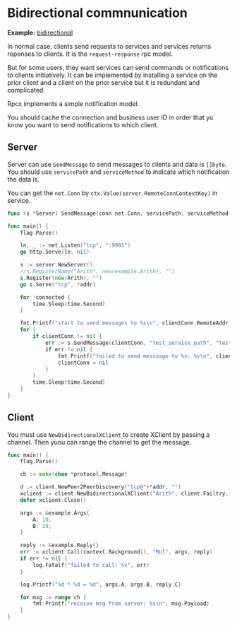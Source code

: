 # Bidirectional commnunication

**Example:** [bidirectional](https://github.com/rpcx-ecosystem/rpcx-examples3/tree/master/bidirectional)

In normal case, clients send requests to services and services returns reponses to clients. It is the `request-response` rpc model.

But for some users, they want services can send commands or notifications to clients initiatively. It can be implemented by installing a service on the prior client and a client on the prior service but it is redundant and complicated.


Rpcx implements a simple notification model.

You should cache the connection and business user ID in order that yu know you want to send notifications to which client.

## Server

Server can use `SendMessage` to send messages to clients and data is `[]byte`. You should use `servicePath` and `serviceMethod` to indicate which notification the data is.

You can get the `net.Conn` by `ctx.Value(server.RemoteConnContextKey)` in service.

```go
func (s *Server) SendMessage(conn net.Conn, servicePath, serviceMethod string, metadata map[string]string, data []byte) error
```


```go server.go
func main() {
	flag.Parse()

	ln, _ := net.Listen("tcp", ":9981")
	go http.Serve(ln, nil)

	s := server.NewServer()
	//s.RegisterName("Arith", new(example.Arith), "")
	s.Register(new(Arith), "")
	go s.Serve("tcp", *addr)

	for !connected {
		time.Sleep(time.Second)
	}

	fmt.Printf("start to send messages to %s\n", clientConn.RemoteAddr().String())
	for {
		if clientConn != nil {
			err := s.SendMessage(clientConn, "test_service_path", "test_service_method", nil, []byte("abcde"))
			if err != nil {
				fmt.Printf("failed to send messsage to %s: %v\n", clientConn.RemoteAddr().String(), err)
				clientConn = nil
			}
		}
		time.Sleep(time.Second)
	}
}
```

## Client

You must use `NewBidirectionalXClient` to create XClient by passing a channel. Then yuou can range the channel to get the message.

```go client.go
func main() {
	flag.Parse()

	ch := make(chan *protocol.Message)

	d := client.NewPeer2PeerDiscovery("tcp@"+*addr, "")
	xclient := client.NewBidirectionalXClient("Arith", client.Failtry, client.RandomSelect, d, client.DefaultOption, ch)
	defer xclient.Close()

	args := &example.Args{
		A: 10,
		B: 20,
	}

	reply := &example.Reply{}
	err := xclient.Call(context.Background(), "Mul", args, reply)
	if err != nil {
		log.Fatalf("failed to call: %v", err)
	}

	log.Printf("%d * %d = %d", args.A, args.B, reply.C)

	for msg := range ch {
		fmt.Printf("receive msg from server: %s\n", msg.Payload)
	}
}
```